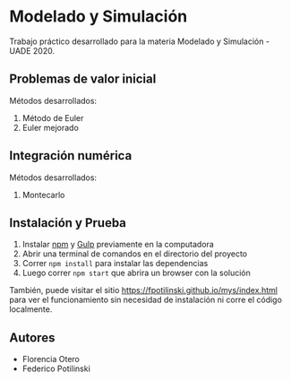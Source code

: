 # Modelado y Simulación
Trabajo práctico desarrollado para la materia Modelado y Simulación - UADE 2020.
## Problemas de valor inicial

Métodos desarrollados:
1. Método de Euler
2. Euler mejorado

## Integración numérica

Métodos desarrollados:
1. Montecarlo

## Instalación y Prueba

1. Instalar [npm](https://www.npmjs.com/get-npm) y [Gulp](https://gulpjs.com/docs/en/getting-started/quick-start/) previamente en la computadora
2. Abrir una terminal de comandos en el directorio del proyecto
3. Correr `npm install` para instalar las dependencias
4. Luego correr `npm start` que abrira un browser con la solución

También, puede visitar el sitio https://fpotilinski.github.io/mys/index.html para ver el funcionamiento sin necesidad de instalación ni corre el código localmente.

## Autores
- Florencia Otero
- Federico Potilinski